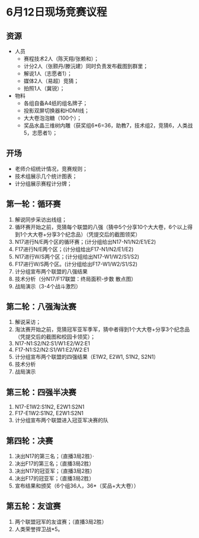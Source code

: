 # 6月12日现场竞赛议程

## 资源
- 人员
  - 赛程技术2人（陈天翔/张赖和）；
  - 计分2人（张颢丹/滕沅建）同时负责发布截图到群里；
  - 解说1人（志愿者1）；
  - 媒体2人（易超）竞猜；
  - 拍照1人（冀锐）；
- 物料
  - 各组自备A4纸的组名牌子；
  - 投影双屏切换器和HDMI线；
  - 大大卷泡泡糖（100个）；
  - 奖品水晶三维树内雕（获奖组6*6=36，助教7，技术组2，竞猜6，人类战5，志愿者1）；

## 开场
- 老师介绍统计情况，竞赛规则；
- 技术组展示几个统计图表；
- 计分组展示赛程计分牌；

## 第一轮：循环赛
1. 解说同步采访出线组；
1. 循环赛开始之前，竞猜每个联盟的八强（猜中5个分享10个大大卷，6个以上得到1个大大卷+分享3个纪念品）（凭提交后的截图领奖）
1. N17进行N/E两个区的循环赛；(计分组给出N17-N1/N2/E1/E2)
1. F17进行N/E两个区；(计分组给出F17-N1/N2/E1/E2)
1. N17进行W/S两个区；(计分组给出N17-W1/W2/S1/S2)
1. F17进行W/S两个区。(计分组给出F17-W1/W2/S1/S2)
1. 计分组宣布两个联盟的八强结果
1. 技术分析（分N17/F17联盟：终局面积-步数 散点图）
1. 战局演示（3-4个战斗激烈）

## 第二轮：八强淘汰赛
1. 解说采访；
1. 淘汰赛开始之前，竞猜冠军亚军季军，猜中者得到1个大大卷+分享3个纪念品（凭提交后的截图和校园卡领奖）；
1. N17-N1:S2/N2:S1/W1:E2/W2:E1
1. F17-N1:S2/N2:S1/W1:E2/W2:E1
1. 计分组宣布两个联盟的四强结果（E1W2, E2W1, S1N2, S2N1）
1. 技术分析
1. 战局演示

## 第三轮：四强半决赛
1. N17-E1W2:S1N2, E2W1:S2N1
1. F17-E1W2:S1N2, E2W1:S2N1
1. 计分组宣布两个联盟进入冠亚军决赛的队

## 第四轮：决赛
1. 决出N17的第三名；（直播3局2胜）·
1. 决出F17的第三名；（直播3局2胜）
1. 决出N17的冠亚军；（直播3局2胜）
1. 决出F17的冠亚军；（直播3局2胜）
1. 宣布结果和颁奖（6个组36人，36*（奖品+大大卷））

## 第五轮：友谊赛
1. 两个联盟冠军的友谊赛；（直播3局2胜）
1. 人类荣誉捍卫战*5。
